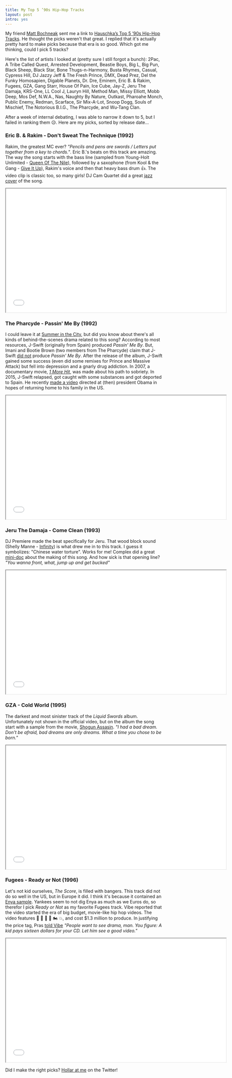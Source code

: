 ```yaml
---
title: My Top 5 ’90s Hip-Hop Tracks
layout: post
intro: yes
---
```

My friend [Matt Bochneak](https://twitter.com/MattBochneak) sent me a link to [Hauschka’s Top 5 ’90s Hip-Hop Tracks](http://www.self-titledmag.com/2017/04/05/hauschka-top-5-90s-hip-hop-tracks/). He thought the picks weren't that great. I replied that it's actually pretty hard to make picks because that era is so good. Which got me thinking, could I pick 5 tracks?
<!--more-->

Here's the list of artists I looked at (pretty sure I still forgot a bunch):
2Pac,
A Tribe Called Quest,
Arrested Development,
Beastie Boys,
Big L,
Big Pun,
Black Sheep,
Black Star,
Bone Thugs-n-Harmony,
Busta Rhymes,
Casual,
Cypress Hill,
DJ Jazzy Jeff & The Fresh Prince,
DMX,
Dead Prez,
Del the Funky Homosapien,
Digable Planets,
Dr. Dre,
Eminem,
Eric B. & Rakim,
Fugees,
GZA,
Gang Starr,
House Of Pain,
Ice Cube,
Jay-Z,
Jeru The Damaja,
KRS-One,
LL Cool J,
Lauryn Hill,
Method Man,
Missy Elliott,
Mobb Deep,
Mos Def,
N.W.A.,
Nas,
Naughty By Nature,
Outkast,
Pharoahe Monch,
Public Enemy,
Redman,
Scarface,
Sir Mix-A-Lot,
Snoop Dogg,
Souls of Mischief,
The Notorious B.I.G.,
The Pharcyde,
and Wu-Tang Clan.

After a week of internal debating, I was able to narrow it down to 5, but I failed in ranking them 😥. Here are my picks, sorted by release date…


### Eric B. & Rakim - Don't Sweat The Technique (1992)

Rakim, the greatest MC ever? _"Pencils and pens are swords / Letters put together from a key to chords."_. Eric B.'s beats on this track are amazing. The way the song starts with the bass line (sampled from Young-Holt Unlimited - [Queen Of The Nile](https://www.youtube.com/watch?v=Fcj1JHxq5fk)), followed by a saxophone (from Kool & the Gang - [Give It Up](https://www.youtube.com/watch?v=YAcYoAyPdVM)), Rakim's voice and then that heavy bass drum 👍. The video clip is classic too, so many girls! DJ Cam Quartet did a great [jazz cover](https://www.youtube.com/watch?v=V24qn18dW1Q) of the song.

<iframe width="700" height="394" src="//www.youtube.com/embed/6Y1Emb7Jyks" allowfullscreen></iframe>


### The Pharcyde - Passin' Me By (1992)

I could leave it at [Summer in the City](https://www.youtube.com/watch?v=6xN3KOY2kbg), but did you know about there's all kinds of behind-the-scenes drama related to this song? According to most resources, J-Swift (originally from Spain) produced _Passin' Me By_. But, Imani and Bootie Brown (two members from The Pharcyde) claim that J-Swift [did not](http://revive-music.com/2012/06/11/imani-bootie-brown-are-the-pharcyde-celebrities-on-the-brink-of-insanity-part-1/#.V5FryLgrK00) produce _Passin' Me By_. After the release of the album, J-Swift gained some success (even did some remixes for Prince and Massive Attack) but  fell into depression and a gnarly drug addiction. In 2007, a documentary movie, _[1 More Hit](https://www.youtube.com/watch?v=HUCAhmsap_w)_, was made about his path to sobriety. In 2015, J-Swift relapsed, got caught with some substances and got deported to Spain. He recently [made a video](https://www.youtube.com/watch?v=MghX_KCmnUY) directed at (then) president Obama in hopes of returning home to his family in the US.

<iframe width="700" height="394" src="//www.youtube.com/embed/QjsPG0Kspxo" allowfullscreen></iframe>


### Jeru The Damaja - Come Clean (1993)

DJ Premiere made the beat specifically for Jeru. That wood block sound (Shelly Manne - [Infinity](https://www.youtube.com/watch?v=fox8MliHOeA)) is what drew me in to this track. I guess it symbolizes: "Chinese water torture". Works for me! Complex did a great [mini-doc](https://www.youtube.com/watch?v=XHyQ14zEZls) about the making of this song. And how sick is that opening line? _"You wanna front, what, jump up and get bucked"_

<iframe width="700" height="394" src="//www.youtube.com/embed/4lVH8wkp6J4" allowfullscreen></iframe>


### GZA - Cold World (1995)

The darkest and most sinister track of the _Liquid Swords_ album. Unfortunately not shown in the official video, but on the album the song start with a sample from the movie, [Shogun Assasin](https://en.wikipedia.org/wiki/Shogun_Assassin). _"I had a bad dream. Don't be afraid, bad dreams are only dreams. What a time you chose to be born."_

<iframe width="700" height="394" src="//www.youtube.com/embed/ySL1pg1Xdpc" allowfullscreen></iframe>


### Fugees - Ready or Not (1996)

Let's not kid ourselves, _The Score_, is filled with bangers. This track did not do so well in the US, but in Europe it did. I think it's because it contained an [Enya sample](https://www.youtube.com/watch?v=JKQwgpaLR6o). Yankees seem to not dig Enya as much as we Euros do, so therefor I pick _Ready or Not_ as my favorite Fugees track. Vibe reported that the video started the era of big budget, movie-like hip hop videos. The video features 🚁 🦈 🚗 🔫 🏍 💥, and cost $1.3 million to produce. In justifying the price tag, Pras [told Vibe](https://books.google.com/books?id=CywEAAAAMBAJ&pg=PA28&dq=fugees+ready+or+not+video+cost#v=onepage&q=fugees%20ready%20or%20not%20video%20cost&f=false) _"People want to see drama, man. You figure: A kid pays sixteen dollars for your CD. Let him see a good video."_

<iframe width="700" height="394" src="//www.youtube.com/embed/aIXyKmElvv8" allowfullscreen></iframe>

Did I make the right picks? [Hollar at me](https://twitter.com/huphtur) on the Twitter!
